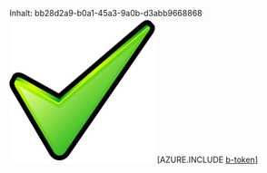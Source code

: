 Inhalt: bb28d2a9-b0a1-45a3-9a0b-d3abb9668868![Bild](692612ef-aa54-44b1-b6f3-c74d7e2c584a.png)
[AZURE.INCLUDE [b-token](5687d775-f206-4638-aa50-862e12113711.md)]
